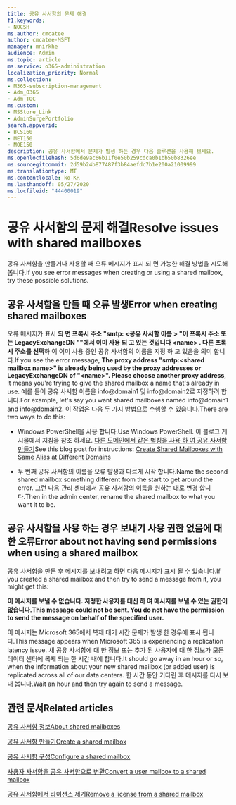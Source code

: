 ```yaml
---
title: 공유 사서함의 문제 해결
f1.keywords:
- NOCSH
ms.author: cmcatee
author: cmcatee-MSFT
manager: mnirkhe
audience: Admin
ms.topic: article
ms.service: o365-administration
localization_priority: Normal
ms.collection:
- M365-subscription-management
- Adm_O365
- Adm_TOC
ms.custom:
- MSStore_Link
- AdminSurgePortfolio
search.appverid:
- BCS160
- MET150
- MOE150
description: 공유 사서함에서 문제가 발생 하는 경우 다음 솔루션을 사용해 보세요.
ms.openlocfilehash: 5d6de9ac66b11f0e50b259cdca0b1bb50b8326ee
ms.sourcegitcommit: 2d59b24b877487f3b84aefdc7b1e200a21009999
ms.translationtype: MT
ms.contentlocale: ko-KR
ms.lasthandoff: 05/27/2020
ms.locfileid: "44400019"
---
```

# <a name="resolve-issues-with-shared-mailboxes"></a><span data-ttu-id="3034f-103">공유 사서함의 문제 해결</span><span class="sxs-lookup"><span data-stu-id="3034f-103">Resolve issues with shared mailboxes</span></span>

<span data-ttu-id="3034f-104">공유 사서함을 만들거나 사용할 때 오류 메시지가 표시 되 면 가능한 해결 방법을 시도해 봅니다.</span><span class="sxs-lookup"><span data-stu-id="3034f-104">If you see error messages when creating or using a shared mailbox, try these possible solutions.</span></span> 

## <a name="error-when-creating-shared-mailboxes"></a><span data-ttu-id="3034f-105">공유 사서함을 만들 때 오류 발생</span><span class="sxs-lookup"><span data-stu-id="3034f-105">Error when creating shared mailboxes</span></span>
<span data-ttu-id="3034f-106"><a name="bkmk_Fix"> </a></span><span class="sxs-lookup"><span data-stu-id="3034f-106"><a name="bkmk_Fix"> </a></span></span>

<span data-ttu-id="3034f-107">오류 메시지가 표시 **되 면 프록시 주소 "smtp: <공유 사서함 이름 \> "이 프록시 주소 또는 LegacyExchangeDN ""에서 이미 사용 되 고 있는 것입니다 \<name> . 다른 프록시 주소를 선택**하 여 이미 사용 중인 공유 사서함의 이름을 지정 하 고 있음을 의미 합니다.</span><span class="sxs-lookup"><span data-stu-id="3034f-107">If you see the error message, **The proxy address "smtp:<shared mailbox name\>" is already being used by the proxy addresses or LegacyExchangeDN of "\<name>". Please choose another proxy address**, it means you're trying to give the shared mailbox a name that's already in use.</span></span> <span data-ttu-id="3034f-108">예를 들어 공유 사서함 이름을 info@domain1 및 info@domain2로 지정하려 합니다.</span><span class="sxs-lookup"><span data-stu-id="3034f-108">For example, let's say you want shared mailboxes named info@domain1 and info@domain2.</span></span> <span data-ttu-id="3034f-109">이 작업은 다음 두 가지 방법으로 수행할 수 있습니다.</span><span class="sxs-lookup"><span data-stu-id="3034f-109">There are two ways to do this:</span></span>

  - <span data-ttu-id="3034f-110">Windows PowerShell을 사용 합니다.</span><span class="sxs-lookup"><span data-stu-id="3034f-110">Use Windows PowerShell.</span></span> <span data-ttu-id="3034f-111">이 블로그 게시물에서 지침을 참조 하세요. [다른 도메인에서 같은 별칭을 사용 하 여 공유 사서함 만들기](https://www.cogmotive.com/blog/office-365-tips/create-shared-mailboxes-with-same-alias-at-different-domains-in-office-365)</span><span class="sxs-lookup"><span data-stu-id="3034f-111">See this blog post for instructions: [Create Shared Mailboxes with Same Alias at Different Domains](https://www.cogmotive.com/blog/office-365-tips/create-shared-mailboxes-with-same-alias-at-different-domains-in-office-365)</span></span>
    
  - <span data-ttu-id="3034f-112">두 번째 공유 사서함의 이름을 오류 발생과 다르게 시작 합니다.</span><span class="sxs-lookup"><span data-stu-id="3034f-112">Name the second shared mailbox something different from the start to get around the error.</span></span> <span data-ttu-id="3034f-113">그런 다음 관리 센터에서 공유 사서함의 이름을 원하는 대로 변경 합니다.</span><span class="sxs-lookup"><span data-stu-id="3034f-113">Then in the admin center, rename the shared mailbox to what you want it to be.</span></span>

## <a name="error-about-not-having-send-permissions-when-using-a-shared-mailbox"></a><span data-ttu-id="3034f-114">공유 사서함을 사용 하는 경우 보내기 사용 권한 없음에 대 한 오류</span><span class="sxs-lookup"><span data-stu-id="3034f-114">Error about not having send permissions when using a shared mailbox</span></span>

<span data-ttu-id="3034f-115">공유 사서함을 만든 후 메시지를 보내려고 하면 다음 메시지가 표시 될 수 있습니다.</span><span class="sxs-lookup"><span data-stu-id="3034f-115">If you created a shared mailbox and then try to send a message from it, you might get this:</span></span>

<span data-ttu-id="3034f-116">**이 메시지를 보낼 수 없습니다. 지정한 사용자를 대신 하 여 메시지를 보낼 수 있는 권한이 없습니다.**</span><span class="sxs-lookup"><span data-stu-id="3034f-116">**This message could not be sent. You do not have the permission to send the message on behalf of the specified user.**</span></span>

<span data-ttu-id="3034f-117">이 메시지는 Microsoft 365에서 복제 대기 시간 문제가 발생 한 경우에 표시 됩니다.</span><span class="sxs-lookup"><span data-stu-id="3034f-117">This message appears when Microsoft 365 is experiencing a replication latency issue.</span></span> <span data-ttu-id="3034f-118">새 공유 사서함에 대 한 정보 또는 추가 된 사용자에 대 한 정보가 모든 데이터 센터에 복제 되는 한 시간 내에 합니다.</span><span class="sxs-lookup"><span data-stu-id="3034f-118">It should go away in an hour or so, when the information about your new shared mailbox (or added user) is replicated across all of our data centers.</span></span> <span data-ttu-id="3034f-119">한 시간 동안 기다린 후 메시지를 다시 보내 봅니다.</span><span class="sxs-lookup"><span data-stu-id="3034f-119">Wait an hour and then try again to send a message.</span></span>

## <a name="related-articles"></a><span data-ttu-id="3034f-120">관련 문서</span><span class="sxs-lookup"><span data-stu-id="3034f-120">Related articles</span></span>

[<span data-ttu-id="3034f-121">공유 사서함 정보</span><span class="sxs-lookup"><span data-stu-id="3034f-121">About shared mailboxes</span></span>](about-shared-mailboxes.md)

[<span data-ttu-id="3034f-122">공유 사서함 만들기</span><span class="sxs-lookup"><span data-stu-id="3034f-122">Create a shared mailbox</span></span>](create-a-shared-mailbox.md)

[<span data-ttu-id="3034f-123">공유 사서함 구성</span><span class="sxs-lookup"><span data-stu-id="3034f-123">Configure a shared mailbox</span></span>](configure-a-shared-mailbox.md)

[<span data-ttu-id="3034f-124">사용자 사서함을 공유 사서함으로 변환</span><span class="sxs-lookup"><span data-stu-id="3034f-124">Convert a user mailbox to a shared mailbox</span></span>](convert-user-mailbox-to-shared-mailbox.md)

[<span data-ttu-id="3034f-125">공유 사서함에서 라이선스 제거</span><span class="sxs-lookup"><span data-stu-id="3034f-125">Remove a license from a shared mailbox</span></span>](remove-license-from-shared-mailbox.md)


    

